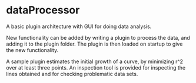 # dataProcessor
A basic plugin architecture with GUI for doing data analysis.

New functionality can be added by writing a plugin to process the data, and adding it to the plugin folder. The plugin is then loaded on startup to give the new functionality.

A sample plugin estimates the initial growth of a curve, by minimizing r^2 over at least three points. An inspection tool is provided for inspecting the lines obtained and for checking problematic data sets.
